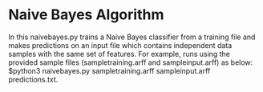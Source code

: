 # Naive Bayes Algorithm

In this naivebayes.py  trains a Naive Bayes classifier from a training file and makes predictions on an input file which contains independent data samples with the same set of features. For example, runs using the provided sample files (sampletraining.arff and sampleinput.arff) as below: $python3 naivebayes.py sampletraining.arff sampleinput.arff predictions.txt. 

